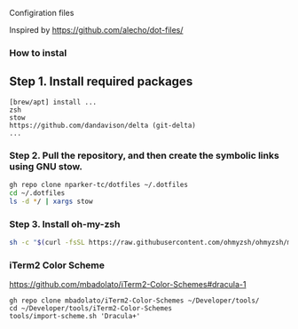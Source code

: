 Configiration files

Inspired by https://github.com/alecho/dot-files/

### How to instal

## Step 1. Install required packages

```
[brew/apt] install ...
zsh
stow
https://github.com/dandavison/delta (git-delta)
...
```

### Step 2. Pull the repository, and then create the symbolic links using GNU stow.

```bash
gh repo clone nparker-tc/dotfiles ~/.dotfiles
cd ~/.dotfiles
ls -d */ | xargs stow
```

### Step 3. Install oh-my-zsh

```bash
sh -c "$(curl -fsSL https://raw.githubusercontent.com/ohmyzsh/ohmyzsh/master/tools/install.sh)"
```

### iTerm2 Color Scheme

https://github.com/mbadolato/iTerm2-Color-Schemes#dracula-1
```
gh repo clone mbadolato/iTerm2-Color-Schemes ~/Developer/tools/
cd ~/Developer/tools/iTerm2-Color-Schemes
tools/import-scheme.sh 'Dracula+'



